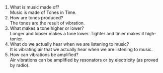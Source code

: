 1. What is music made of?</br>
Music is made of Tones in Time.
2. How are tones produced?</br>
The tones are the result of vibration.
3. What makes a tone higher or lower?</br>
Longer and looser makes a tone lower.  Tighter and tinier makes it high-tonier.
4. What do we actually hear when we are listening to music?</br>
It is vibrating air that we actually hear when we are listening to music.
5. How can vibrations be amplified?</br>
Air vibrations can be amplified by resonators or by electricity (as proved by radio).